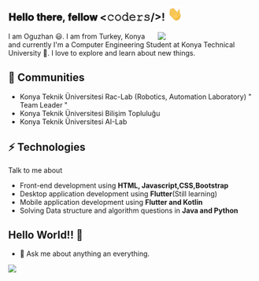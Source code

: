 <h2> 𝐇𝐞𝐥𝐥𝐨 𝐭𝐡𝐞𝐫𝐞, 𝐟𝐞𝐥𝐥𝐨𝐰 <𝚌𝚘𝚍𝚎𝚛𝚜/>! <img src="https://raw.githubusercontent.com/ABSphreak/ABSphreak/master/gifs/Hi.gif" width="30px"></h2>

<img align='right' src='https://media.giphy.com/media/gEwRbygRCpBZFxVj4t/giphy.gif' width='200"'>

I am Oguzhan 😃. I am from Turkey, Konya and currently I'm a Computer Engineering Student at Konya Technical University 🏫. I love to explore and learn about new things.
## 👯 Communities
* Konya Teknik Üniversitesi Rac-Lab (Robotics, Automation Laboratory) " Team Leader "
* Konya Teknik Üniversitesi Bilişim Topluluğu
* Konya Teknik Üniversitesi AI-Lab
## ⚡ Technologies
Talk to me about
- Front-end development using **HTML, Javascript,CSS,Bootstrap**
- Desktop application development using **Flutter**(Still learning)
- Mobile application development using **Flutter and Kotlin**
- Solving Data structure and algorithm questions in **Java and Python**
## Hello World!! 🤔
- 💬 Ask me about anything an everything.
<img align='left' src='https://media.giphy.com/media/fmxcqasmrfIWivKCa9/giphy.gif' width='450"'>


 

